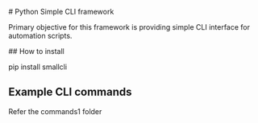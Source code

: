 # Python Simple CLI framework 

Primary objective for this framework is providing simple CLI interface for automation scripts. 


## How to install

pip install smallcli


## Example CLI commands 

Refer the commands1 folder
